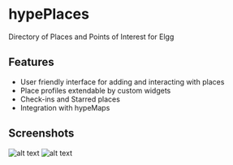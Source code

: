 hypePlaces
==========

Directory of Places and Points of Interest for Elgg

## Features

* User friendly interface for adding and interacting with places
* Place profiles extendable by custom widgets
* Check-ins and Starred places
* Integration with hypeMaps


## Screenshots

![alt text](https://raw.github.com/hypeJunction/hypePlaces/master/screenshots/places_all.png "Places Gallery")
![alt text](https://raw.github.com/hypeJunction/hypePlaces/master/screenshots/places_profile.png "Place Profile")
